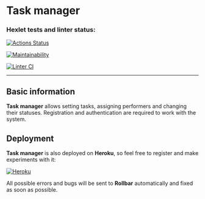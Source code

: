 # Task manager

### Hexlet tests and linter status:
[![Actions Status](https://github.com/kukhmax/python-project-lvl4/workflows/hexlet-check/badge.svg)](https://github.com/kukhmax/python-project-lvl4/actions)

[![Maintainability](https://api.codeclimate.com/v1/badges/75c082b6fa48b0a09ffa/maintainability)](https://codeclimate.com/github/kukhmax/python-project-lvl4/maintainability)

[![Linter CI](https://github.com/kukhmax/python-project-lvl4/actions/workflows/my-lint-check.yml/badge.svg)](https://github.com/kukhmax/python-project-lvl4/actions/workflows/my-lint-check.yml)

---

## Basic information

**Task manager** allows setting tasks, assigning performers and changing their statuses. Registration and authentication are required to work with the system.

## Deployment

**Task manager** is also deployed on **Heroku**, so feel free to register and make experiments with it:

[![Heroku](https://pyheroku-badge.herokuapp.com/?app=task-manager-hexlet-lvl4&style=flat)](https://task-manager-hexlet-lvl4.herokuapp.com)

All possible errors and bugs will be sent to **Rollbar** automatically and fixed as soon as possible.
